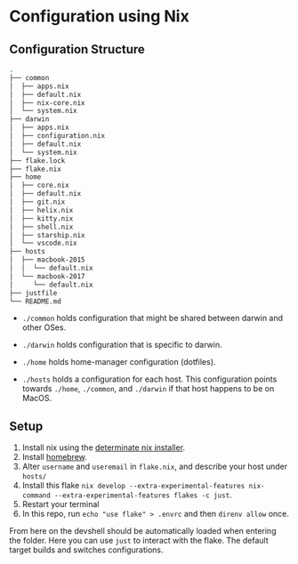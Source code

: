 # Configuration using Nix

## Configuration Structure

```bash
.
├── common
│  ├── apps.nix
│  ├── default.nix
│  ├── nix-core.nix
│  └── system.nix
├── darwin
│  ├── apps.nix
│  ├── configuration.nix
│  ├── default.nix
│  └── system.nix
├── flake.lock
├── flake.nix
├── home
│  ├── core.nix
│  ├── default.nix
│  ├── git.nix
│  ├── helix.nix
│  ├── kitty.nix
│  ├── shell.nix
│  ├── starship.nix
│  └── vscode.nix
├── hosts
│  ├── macbook-2015
│  │  └── default.nix
│  └── macbook-2017
│     └── default.nix
├── justfile
└── README.md
```

- `./common` holds configuration that might be shared between darwin and other OSes.

- `./darwin` holds configuration that is specific to darwin.

- `./home` holds home-manager configuration (dotfiles).

- `./hosts` holds a configuration for each host. This configuration points towards `./home`, `./common`, and `./darwin` if that host happens to be on MacOS.

## Setup

1. Install nix using the [determinate nix installer](https://github.com/DeterminateSystems/nix-installer).
2. Install [homebrew](https://brew.sh).
3. Alter `username` and `useremail` in `flake.nix`, and describe your host under `hosts/`
4. Install this flake `nix develop --extra-experimental-features nix-command --extra-experimental-features flakes -c just`.
5. Restart your terminal
7. In this repo, run `echo "use flake" > .envrc` and then `direnv allow` once.

From here on the devshell should be automatically loaded when entering the folder.
Here you can use `just` to interact with the flake.
The default target builds and switches configurations.
